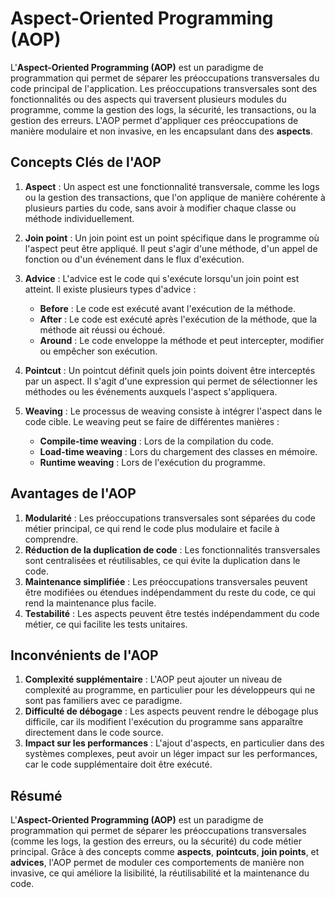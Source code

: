 # Aspect-Oriented Programming (AOP)

L'**Aspect-Oriented Programming (AOP)** est un paradigme de programmation qui permet de séparer les préoccupations transversales du code principal de l'application. Les préoccupations transversales sont des fonctionnalités ou des aspects qui traversent plusieurs modules du programme, comme la gestion des logs, la sécurité, les transactions, ou la gestion des erreurs. L'AOP permet d'appliquer ces préoccupations de manière modulaire et non invasive, en les encapsulant dans des **aspects**.

## Concepts Clés de l'AOP

1. **Aspect** : Un aspect est une fonctionnalité transversale, comme les logs ou la gestion des transactions, que l'on applique de manière cohérente à plusieurs parties du code, sans avoir à modifier chaque classe ou méthode individuellement.

2. **Join point** : Un join point est un point spécifique dans le programme où l'aspect peut être appliqué. Il peut s'agir d'une méthode, d'un appel de fonction ou d'un événement dans le flux d'exécution.

3. **Advice** : L'advice est le code qui s'exécute lorsqu'un join point est atteint. Il existe plusieurs types d'advice :
   - **Before** : Le code est exécuté avant l'exécution de la méthode.
   - **After** : Le code est exécuté après l'exécution de la méthode, que la méthode ait réussi ou échoué.
   - **Around** : Le code enveloppe la méthode et peut intercepter, modifier ou empêcher son exécution.

4. **Pointcut** : Un pointcut définit quels join points doivent être interceptés par un aspect. Il s'agit d'une expression qui permet de sélectionner les méthodes ou les événements auxquels l'aspect s'appliquera.

5. **Weaving** : Le processus de weaving consiste à intégrer l'aspect dans le code cible. Le weaving peut se faire de différentes manières :
   - **Compile-time weaving** : Lors de la compilation du code.
   - **Load-time weaving** : Lors du chargement des classes en mémoire.
   - **Runtime weaving** : Lors de l'exécution du programme.

## Avantages de l'AOP

1. **Modularité** : Les préoccupations transversales sont séparées du code métier principal, ce qui rend le code plus modulaire et facile à comprendre.
2. **Réduction de la duplication de code** : Les fonctionnalités transversales sont centralisées et réutilisables, ce qui évite la duplication dans le code.
3. **Maintenance simplifiée** : Les préoccupations transversales peuvent être modifiées ou étendues indépendamment du reste du code, ce qui rend la maintenance plus facile.
4. **Testabilité** : Les aspects peuvent être testés indépendamment du code métier, ce qui facilite les tests unitaires.

## Inconvénients de l'AOP

1. **Complexité supplémentaire** : L'AOP peut ajouter un niveau de complexité au programme, en particulier pour les développeurs qui ne sont pas familiers avec ce paradigme.
2. **Difficulté de débogage** : Les aspects peuvent rendre le débogage plus difficile, car ils modifient l'exécution du programme sans apparaître directement dans le code source.
3. **Impact sur les performances** : L'ajout d'aspects, en particulier dans des systèmes complexes, peut avoir un léger impact sur les performances, car le code supplémentaire doit être exécuté.

## Résumé

L'**Aspect-Oriented Programming (AOP)** est un paradigme de programmation qui permet de séparer les préoccupations transversales (comme les logs, la gestion des erreurs, ou la sécurité) du code métier principal. Grâce à des concepts comme **aspects**, **pointcuts**, **join points**, et **advices**, l'AOP permet de moduler ces comportements de manière non invasive, ce qui améliore la lisibilité, la réutilisabilité et la maintenance du code.